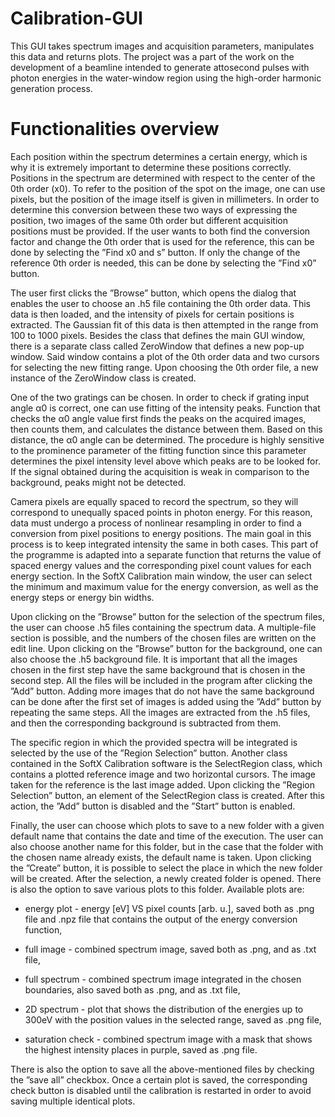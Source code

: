 # Calibration-GUI
This GUI takes spectrum images and acquisition parameters, manipulates this data and returns plots. The project was a part of the work on the development of a beamline intended to generate attosecond pulses with photon energies in the water-window region using the high-order harmonic generation process.

# Functionalities overview

Each position within the spectrum determines a certain energy, which is why it is extremely important to determine these positions correctly. Positions in the spectrum are determined with respect to the center of the 0th order (x0). To refer to the position of the spot on the image, one can use pixels, but the position of the image itself is given in millimeters. In order to determine this conversion between these two ways of expressing the position, two images of the same 0th order but different acquisition positions must be provided. If the user wants to both find the conversion factor and change the 0th order that is used for the reference, this can be done by selecting the ”Find x0 and s” button. If only the change of the reference 0th order is needed, this can be done by selecting the ”Find x0” button. 

The user first clicks the ”Browse” button, which opens the dialog that enables the user to choose an .h5 file containing the 0th order data. This data is then loaded, and the intensity of pixels for certain positions is extracted. The Gaussian fit of this data is then attempted in the range from 100 to 1000 pixels. Besides the class that defines the main GUI window, there is a separate class called ZeroWindow that defines a new pop-up window. Said window contains a plot of the 0th order data and two cursors for selecting the new fitting range. Upon choosing the 0th order file, a new instance of the ZeroWindow class is created.

One of the two gratings can be chosen. In order to check if grating input angle α0 is correct, one can use fitting of the intensity peaks. Function that checks the α0 angle value first finds the peaks on the acquired images, then counts them, and calculates the distance between them. Based on this distance, the α0 angle can be determined. The procedure is highly sensitive to the prominence parameter of the fitting function since this parameter determines the pixel intensity level above which peaks are to be looked for. If the signal obtained during the acquisition is weak in comparison to the background, peaks might not be detected.

Camera pixels are equally spaced to record the spectrum, so they will correspond to unequally spaced points in photon energy. For this reason, data must undergo a process of nonlinear resampling in order to find a conversion from pixel positions to energy positions. The main goal in this process is to keep integrated intensity the same in both cases. This part of the programme is adapted into a separate function that returns the value of spaced energy values and the corresponding pixel count values for each energy section. In the SoftX Calibration main window, the user can select the minimum and maximum value for the energy conversion, as well as the energy steps or energy bin widths.

Upon clicking on the ”Browse” button for the selection of the spectrum files, the user can choose .h5 files containing the spectrum data. A multiple-file section is possible, and the numbers of the chosen files are written on the edit line. Upon clicking on the ”Browse” button for the background, one can also choose the .h5 background file. It is important that all the images chosen in the first step have the same background that is chosen in the second step. All the files will be included in the program after clicking the ”Add” button. Adding more images that do not have the same background can be done after the first set of images is added using the ”Add” button by repeating the same steps. All the images are extracted from the .h5 files, and then the corresponding background is subtracted from them.

The specific region in which the provided spectra will be integrated is selected by the use of the ”Region Selection” button. Another class contained in the SoftX Calibration software is the SelectRegion class, which contains a plotted reference image and two horizontal cursors. The image taken for the reference is the last image added. Upon clicking the ”Region Selection” button, an element of the SelectRegion class is created. After this action, the ”Add” button is disabled and the ”Start” button is enabled.

Finally, the user can choose which plots to save to a new folder with a given default name that contains the date and time of the execution. The user can also choose another name for this folder, but in the case that the folder with the chosen name already exists, the default name is taken. Upon clicking the ”Create” button, it is possible to select the place in which the new folder will be created. After the selection, a newly created folder is opened. There is also the option to save various plots to this folder. Available plots are:

- energy plot - energy [eV] VS pixel counts [arb. u.], saved both as .png file and .npz file that contains the output of the energy conversion function,

- full image - combined spectrum image, saved both as .png, and as .txt file,

- full spectrum - combined spectrum image integrated in the chosen boundaries, also saved both as .png, and as .txt file,

- 2D spectrum - plot that shows the distribution of the energies up to 300eV with the position values in the selected range, saved as .png file,

- saturation check - combined spectrum image with a mask that shows the highest intensity places in purple, saved as .png file.

There is also the option to save all the above-mentioned files by checking the ”save all” checkbox. Once a certain plot is saved, the corresponding check button is disabled until the calibration is restarted in order to avoid saving multiple identical plots.
